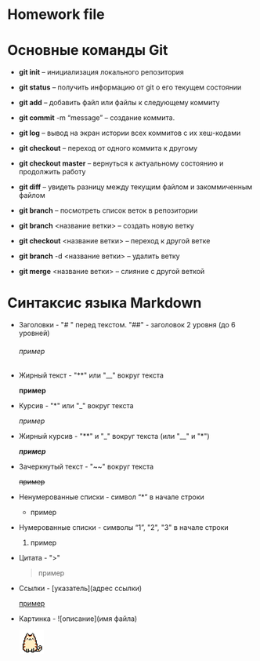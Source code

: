 # Homework file

# Основные команды Git
- **git init** – инициализация локального репозитория

- **git status** – получить информацию от git о его текущем состоянии

- **git add** – добавить файл или файлы к следующему коммиту

- **git commit** -m “message” – создание коммита.

- **git log** – вывод на экран истории всех коммитов с их хеш-кодами

- **git checkout** – переход от одного коммита к другому

- **git checkout master** – вернуться к актуальному состоянию и продолжить работу

- **git diff** – увидеть разницу между текущим файлом и закоммиченным файлом

- **git branch** – посмотреть список веток в репозитории

- **git branch** <название ветки> – создать новую ветку

- **git checkout** <название ветки> – переход к другой ветке

- **git branch** -d <название ветки> – удалить ветку

- **git merge** <название ветки> – слияние с другой веткой

# Синтаксис языка Markdown

- Заголовки - "# " перед текстом. "##" - заголовок 2 уровня (до 6 уровней)

    ###### пример

- Жирный текст - "**" или "__" вокруг текста

    **пример**

- Курсив - "*" или "_" вокруг текста

     *пример*

- Жирный курсив - "**" и "_" вокруг текста (или "__" и "*")

    **_пример_**

- Зачеркнутый текст - "~~" вокруг текста

    ~~пример~~

- Ненумерованные списки - символ “*” в начале строки

    - пример

- Нумерованные списки - символы “1”, "2", "3" в начале строки

    1. пример

- Цитата - ">"

    > пример

- Ссылки - [указатель](адрес ссылки)

    [пример](primer.ru)

- Картинка - ![описание](имя файла)

    ![котик](cat.png)